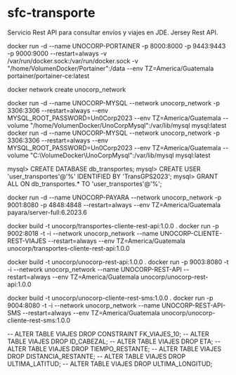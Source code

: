 # sfc-transporte
Servicio Rest API para consultar envíos y viajes en JDE.
Jersey Rest API.

docker run -d --name UNOCORP-PORTAINER -p 8000:8000 -p 9443:9443 -p 9000:9000 --restart=always -v /var/run/docker.sock:/var/run/docker.sock -v "/home/VolumenDocker/Portainer":/data --env TZ=America/Guatemala portainer/portainer-ce:latest

docker network create unocorp_network

docker run -d --name UNOCORP-MYSQL --network unocorp_network -p 3306:3306 --restart=always --env MYSQL_ROOT_PASSWORD=Un0Corp2023 --env TZ=America/Guatemala --volume "/home/VolumenDocker/UnoCorpMysql":/var/lib/mysql mysql:latest
docker run -d --name UNOCORP-MYSQL --network unocorp_network -p 3306:3306 --restart=always --env MYSQL_ROOT_PASSWORD=Un0Corp2023 --env TZ=America/Guatemala --volume "C:\VolumeDocker\UnoCorpMysql":/var/lib/mysql mysql:latest

mysql> CREATE DATABASE db_transportes;
mysql> CREATE USER 'user_transportes'@'%' IDENTIFIED BY 'TransGPS2023';
mysql> GRANT ALL ON db_transportes.* TO 'user_transportes'@'%';

docker run -d --name UNOCORP-PAYARA --network unocorp_network -p 9001:8080 -p 4848:4848 --restart=always --env TZ=America/Guatemala payara/server-full:6.2023.6

docker build -t unocorp/transportes-cliente-rest-api:1.0.0 .
docker run -p 9002:8018 -t -i --network unocorp_network --name UNOCORP-CLIENTE-REST-VIAJES --restart=always --env TZ=America/Guatemala unocorp/transportes-cliente-rest-api:1.0.0

docker build -t unocorp/unocorp-rest-api:1.0.0 .
docker run -p 9003:8080 -t -i --network unocorp_network --name UNOCORP-REST-API --restart=always --env TZ=America/Guatemala unocorp/unocorp-rest-api:1.0.0

docker build -t unocorp/unocorp-cliente-rest-sms:1.0.0 .
docker run -p 9004:8080 -t -i --network unocorp_network --name UNOCORP-REST-API-SMS --restart=always --env TZ=America/Guatemala unocorp/unocorp-cliente-rest-sms:1.0.0

-- ALTER TABLE VIAJES DROP CONSTRAINT FK_VIAJES_10;
-- ALTER TABLE VIAJES DROP ID_CABEZAL;
-- ALTER TABLE VIAJES DROP ETA;
-- ALTER TABLE VIAJES DROP TIEMPO_RESTANTE;
-- ALTER TABLE VIAJES DROP DISTANCIA_RESTANTE;
-- ALTER TABLE VIAJES DROP ULTIMA_LATITUD;
-- ALTER TABLE VIAJES DROP ULTIMA_LONGITUD;
